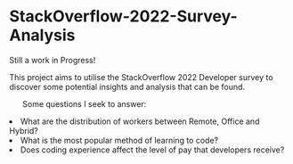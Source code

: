# StackOverflow-2022-Survey-Analysis

Still a work in Progress! <br>

This project aims to utilise the StackOverflow 2022 Developer survey to discover some potential insights and analysis that can be found. <br>

<ul> Some questions I seek to answer: </ul>
<li> What are the distribution of workers between Remote, Office and Hybrid? </li>
<li> What is the most popular method of learning to code?</li>
<li> Does coding experience affect the level of pay that developers receive?</li>

